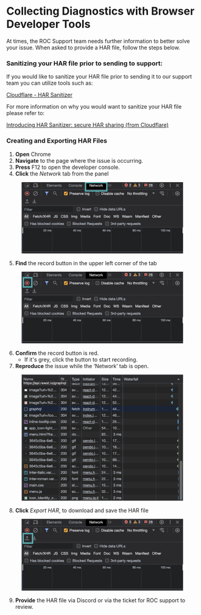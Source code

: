 # Collecting Diagnostics with Browser Developer Tools

At times, the ROC Support team needs further information to better solve your issue. When asked to provide a HAR file, follow the steps below.

### Sanitizing your HAR file prior to sending to support:

If you would like to sanitize your HAR file prior to sending it to our support team you can utilize tools such as:

[Cloudflare - HAR Sanitizer](https://har-sanitizer.pages.dev/)

For more information on why you would want to sanitize your HAR file please refer to:

[Introducing HAR Sanitizer: secure HAR sharing (from Cloudflare)](https://blog.cloudflare.com/introducing-har-sanitizer-secure-har-sharing/)

### Creating and Exporting HAR Files

1. **Open** Chrome
2. **Navigate** to the page where the issue is occurring.
3. **Press** F12 to open the developer console.
4. **Click** the _Network_ tab from the panel

<figure><img src="../../.gitbook/assets/image (14).png" alt=""><figcaption></figcaption></figure>

5. **Find** the record button in the upper left corner of the tab

<figure><img src="../../.gitbook/assets/image (13).png" alt=""><figcaption></figcaption></figure>

6. **Confirm** the record button is red.
   * If it's grey, click the button to start recording.
7. **Reproduce** the issue while the ‘Network’ tab is open.

<figure><img src="../../.gitbook/assets/image (12).png" alt=""><figcaption></figcaption></figure>

8. **Click** _Export HAR_, to download and save the HAR file

<figure><img src="../../.gitbook/assets/image (11).png" alt=""><figcaption></figcaption></figure>

9. **Provide** the HAR file via Discord or via the ticket for ROC support to review.
